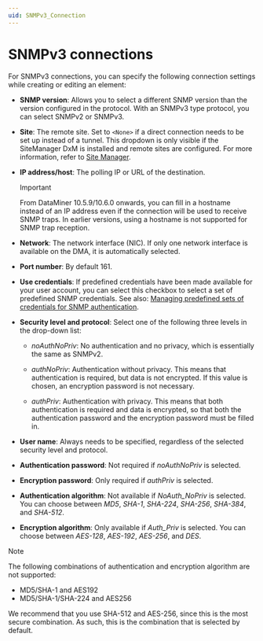 ```yaml
---
uid: SNMPv3_Connection
---
```


# SNMPv3 connections

For SNMPv3 connections, you can specify the following connection settings while creating or editing an element:

- **SNMP version**: Allows you to select a different SNMP version than the version configured in the protocol. With an SNMPv3 type protocol, you can select SNMPv2 or SNMPv3.

- **Site**: The remote site. Set to `<None>` if a direct connection needs to be set up instead of a tunnel. This dropdown is only visible if the SiteManager DxM is installed and remote sites are configured. For more information, refer to [Site Manager](xref:SiteManagerOverview).

- **IP address/host**: The polling IP or URL of the destination.

  > [!IMPORTANT]
  > From DataMiner 10.5.9/10.6.0 onwards<!--RN 43347-->, you can fill in a hostname instead of an IP address even if the connection will be used to receive SNMP traps. In earlier versions, using a hostname is not supported for SNMP trap reception.

- **Network**: The network interface (NIC). If only one network interface is available on the DMA, it is automatically selected.

- **Port number**: By default 161.

- **Use credentials**: If predefined credentials have been made available for your user account, you can select this checkbox to select a set of predefined SNMP credentials. See also: [Managing predefined sets of credentials for SNMP authentication](xref:Managing_predefined_sets_of_credentials_for_SNMP_authentication).

- **Security level and protocol**: Select one of the following three levels in the drop-down list:

  - *noAuthNoPriv*: No authentication and no privacy, which is essentially the same as SNMPv2.

  - *authNoPriv*: Authentication without privacy. This means that authentication is required, but data is not encrypted. If this value is chosen, an encryption password is not necessary.

  - *authPriv*: Authentication with privacy. This means that both authentication is required and data is encrypted, so that both the authentication password and the encryption password must be filled in.

- **User name**: Always needs to be specified, regardless of the selected security level and protocol.

- **Authentication password**: Not required if *noAuthNoPriv* is selected.

- **Encryption password**: Only required if *authPriv* is selected.

- **Authentication algorithm**: Not available if *NoAuth_NoPriv* is selected. You can choose between *MD5*, *SHA-1*, *SHA-224*, *SHA-256*, *SHA-384*, and *SHA-512*.

- **Encryption algorithm**: Only available if *Auth_Priv* is selected. You can choose between *AES-128*, *AES-192*, *AES-256*, and *DES*.

> [!NOTE]
> The following combinations of authentication and encryption algorithm are not supported:
>
> - MD5/SHA-1 and AES192
> - MD5/SHA-1/SHA-224 and AES256
>
> We recommend that you use SHA-512 and AES-256, since this is the most secure combination. As such, this is the combination that is selected by default.
